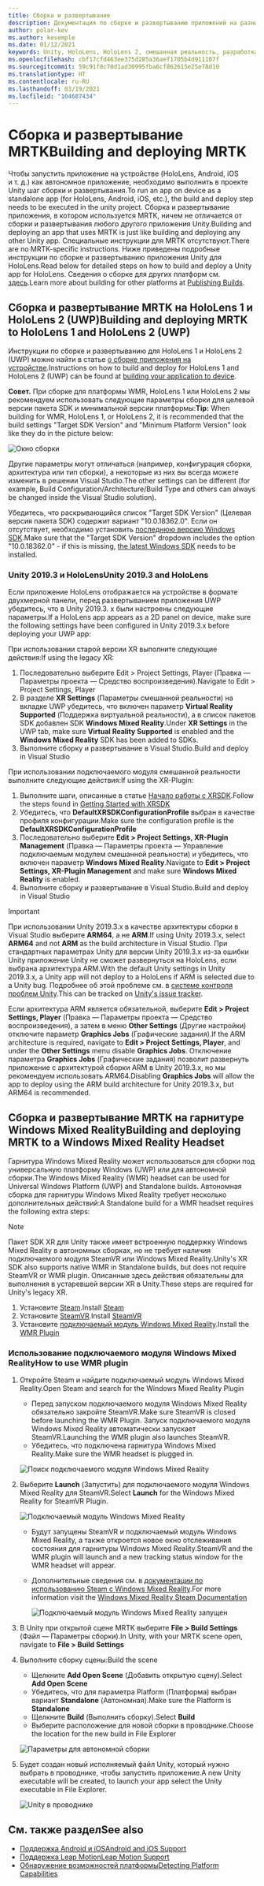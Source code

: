 ```yaml
---
title: Сборка и развертывание
description: Документация по сборке и развертыванию приложений на разных устройствах.
author: polar-kev
ms.author: kesemple
ms.date: 01/12/2021
keywords: Unity, HoloLens, HoloLens 2, смешанная реальность, разработка, MRTK, Visual Studio, Android, IOS
ms.openlocfilehash: cbf17cfd463ee375d285a36aef1705b4d911107f
ms.sourcegitcommit: 59c91f8c70d1ad30995fba6cf862615e25e78d10
ms.translationtype: HT
ms.contentlocale: ru-RU
ms.lasthandoff: 03/19/2021
ms.locfileid: "104687434"
---
```

# <a name="building-and-deploying-mrtk"></a><span data-ttu-id="621ff-104">Сборка и развертывание MRTK</span><span class="sxs-lookup"><span data-stu-id="621ff-104">Building and deploying MRTK</span></span>

<span data-ttu-id="621ff-105">Чтобы запустить приложение на устройстве (HoloLens, Android, iOS и т. д.) как автономное приложение, необходимо выполнить в проекте Unity шаг сборки и развертывания.</span><span class="sxs-lookup"><span data-stu-id="621ff-105">To run an app on device as a standalone app (for HoloLens, Android, iOS, etc.), the build and deploy step needs to be executed in the unity project.</span></span> <span data-ttu-id="621ff-106">Сборка и развертывание приложения, в котором используется MRTK, ничем не отличается от сборки и развертывания любого другого приложения Unity.</span><span class="sxs-lookup"><span data-stu-id="621ff-106">Building and deploying an app that uses MRTK is just like building and deploying any other Unity app.</span></span> <span data-ttu-id="621ff-107">Специальные инструкции для MRTK отсутствуют.</span><span class="sxs-lookup"><span data-stu-id="621ff-107">There are no MRTK-specific instructions.</span></span> <span data-ttu-id="621ff-108">Ниже приведены подробные инструкции по сборке и развертыванию приложения Unity для HoloLens.</span><span class="sxs-lookup"><span data-stu-id="621ff-108">Read below for detailed steps on how to build and deploy a Unity app for HoloLens.</span></span>  <span data-ttu-id="621ff-109">Сведения о сборке для других платформ см. [здесь](https://docs.unity3d.com/Manual/PublishingBuilds.html).</span><span class="sxs-lookup"><span data-stu-id="621ff-109">Learn more about building for other platforms at [Publishing Builds](https://docs.unity3d.com/Manual/PublishingBuilds.html).</span></span>

## <a name="building-and-deploying-mrtk-to-hololens-1-and-hololens-2-uwp"></a><span data-ttu-id="621ff-110">Сборка и развертывание MRTK на HoloLens 1 и HoloLens 2 (UWP)</span><span class="sxs-lookup"><span data-stu-id="621ff-110">Building and deploying MRTK to HoloLens 1 and HoloLens 2 (UWP)</span></span>

<span data-ttu-id="621ff-111">Инструкции по сборке и развертыванию для HoloLens 1 и HoloLens 2 (UWP) можно найти в статье [о сборке приложения на устройстве](https://docs.microsoft.com/windows/mixed-reality/mrlearning-base-ch1#build-your-application-to-your-device).</span><span class="sxs-lookup"><span data-stu-id="621ff-111">Instructions on how to build and deploy for HoloLens 1 and HoloLens 2 (UWP) can be found at [building your application to device](https://docs.microsoft.com/windows/mixed-reality/mrlearning-base-ch1#build-your-application-to-your-device).</span></span>

<span data-ttu-id="621ff-112">**Совет.** При сборке для платформы WMR, HoloLens 1 или HoloLens 2 мы рекомендуем использовать следующие параметры сборки для целевой версии пакета SDK и минимальной версии платформы:</span><span class="sxs-lookup"><span data-stu-id="621ff-112">**Tip:** When building for WMR, HoloLens 1, or HoloLens 2, it is recommended that the build settings "Target SDK Version" and "Minimum Platform Version" look like they do in the picture below:</span></span>

![Окно сборки](../features/Images/getting_started/BuildWindow.png)

<span data-ttu-id="621ff-114">Другие параметры могут отличаться (например, конфигурация сборки, архитектура или тип сборки), а некоторые из них вы всегда можете изменить в решении Visual Studio.</span><span class="sxs-lookup"><span data-stu-id="621ff-114">The other settings can be different (for example, Build Configuration/Architecture/Build Type and others can always be changed inside the Visual Studio solution).</span></span>

<span data-ttu-id="621ff-115">Убедитесь, что раскрывающийся список "Target SDK Version" (Целевая версия пакета SDK) содержит вариант "10.0.18362.0". Если он отсутствует, необходимо установить [последнюю версию Windows SDK](https://developer.microsoft.com/windows/downloads/windows-10-sdk).</span><span class="sxs-lookup"><span data-stu-id="621ff-115">Make sure that the "Target SDK Version" dropdown includes the option "10.0.18362.0" - if this is missing, [the latest Windows SDK](https://developer.microsoft.com/windows/downloads/windows-10-sdk) needs to be installed.</span></span>

### <a name="unity-20193-and-hololens"></a><span data-ttu-id="621ff-116">Unity 2019.3 и HoloLens</span><span class="sxs-lookup"><span data-stu-id="621ff-116">Unity 2019.3 and HoloLens</span></span>

<span data-ttu-id="621ff-117">Если приложение HoloLens отображается на устройстве в формате двухмерной панели, перед развертыванием приложения UWP убедитесь, что в Unity 2019.3. x были настроены следующие параметры.</span><span class="sxs-lookup"><span data-stu-id="621ff-117">If a HoloLens app appears as a 2D panel on device, make sure the following settings have been configured in Unity 2019.3.x before deploying your UWP app:</span></span>

<span data-ttu-id="621ff-118">При использовании старой версии XR выполните следующие действия:</span><span class="sxs-lookup"><span data-stu-id="621ff-118">If using the legacy XR:</span></span>

1. <span data-ttu-id="621ff-119">Последовательно выберите Edit > Project Settings, Player (Правка — Параметры проекта — Средство воспроизведения).</span><span class="sxs-lookup"><span data-stu-id="621ff-119">Navigate to Edit > Project Settings, Player</span></span>
1. <span data-ttu-id="621ff-120">В разделе **XR Settings** (Параметры смешанной реальности) на вкладке UWP убедитесь, что включен параметр **Virtual Reality Supported** (Поддержка виртуальной реальности), а в список пакетов SDK добавлен SDK **Windows Mixed Reality**.</span><span class="sxs-lookup"><span data-stu-id="621ff-120">Under **XR Settings** in the UWP tab, make sure **Virtual Reality Supported** is enabled and the **Windows Mixed Reality** SDK has been added to SDKs.</span></span>
1. <span data-ttu-id="621ff-121">Выполните сборку и развертывание в Visual Studio.</span><span class="sxs-lookup"><span data-stu-id="621ff-121">Build and deploy in Visual Studio</span></span>

<span data-ttu-id="621ff-122">При использовании подключаемого модуля смешанной реальности выполните следующие действия:</span><span class="sxs-lookup"><span data-stu-id="621ff-122">If using the XR-Plugin:</span></span>

1. <span data-ttu-id="621ff-123">Выполните шаги, описанные в статье [Начало работы с XRSDK](../configuration/GettingStartedWithMRTKAndXRSDK.md).</span><span class="sxs-lookup"><span data-stu-id="621ff-123">Follow the steps found in [Getting Started with XRSDK](../configuration/GettingStartedWithMRTKAndXRSDK.md)</span></span>
1. <span data-ttu-id="621ff-124">Убедитесь, что **DefaultXRSDKConfigurationProfile** выбран в качестве профиля конфигурации.</span><span class="sxs-lookup"><span data-stu-id="621ff-124">Make sure the configuration profile is the **DefaultXRSDKConfigurationProfile**</span></span>
1. <span data-ttu-id="621ff-125">Последовательно выберите **Edit > Project Settings, XR-Plugin Management** (Правка — Параметры проекта — Управление подключаемым модулем смешанной реальности) и убедитесь, что включен параметр **Windows Mixed Reality**.</span><span class="sxs-lookup"><span data-stu-id="621ff-125">Navigate to **Edit > Project Settings, XR-Plugin Management** and make sure **Windows Mixed Reality** is enabled.</span></span>
1. <span data-ttu-id="621ff-126">Выполните сборку и развертывание в Visual Studio.</span><span class="sxs-lookup"><span data-stu-id="621ff-126">Build and deploy in Visual Studio</span></span>

>[!IMPORTANT]
> <span data-ttu-id="621ff-127">При использовании Unity 2019.3.x в качестве архитектуры сборки в Visual Studio выберите **ARM64**, а не **ARM**.</span><span class="sxs-lookup"><span data-stu-id="621ff-127">If using Unity 2019.3.x, select **ARM64** and not **ARM** as the build architecture in Visual Studio.</span></span> <span data-ttu-id="621ff-128">При стандартных параметрах Unity для версии Unity 2019.3.x из-за ошибки Unity приложение Unity не сможет развернуться на HoloLens, если выбрана архитектура ARM.</span><span class="sxs-lookup"><span data-stu-id="621ff-128">With the default Unity settings in Unity 2019.3.x, a Unity app will not deploy to a HoloLens if ARM is selected due to a Unity bug.</span></span> <span data-ttu-id="621ff-129">Подробнее об этой проблеме см. в [системе контроля проблем Unity](https://issuetracker.unity3d.com/issues/enabling-graphics-jobs-in-2019-dot-3-x-results-in-a-crash-or-nothing-rendering-on-hololens-2).</span><span class="sxs-lookup"><span data-stu-id="621ff-129">This can be tracked on [Unity's issue tracker](https://issuetracker.unity3d.com/issues/enabling-graphics-jobs-in-2019-dot-3-x-results-in-a-crash-or-nothing-rendering-on-hololens-2).</span></span>
>
> <span data-ttu-id="621ff-130">Если архитектура ARM является обязательной, выберите **Edit > Project Settings, Player** (Правка — Параметры проекта — Средство воспроизведения), а затем в меню **Other Settings** (Другие настройки) отключите параметр **Graphics Jobs** (Графические задания).</span><span class="sxs-lookup"><span data-stu-id="621ff-130">If the ARM architecture is required, navigate to **Edit > Project Settings, Player**, and under the **Other Settings** menu disable **Graphics Jobs**.</span></span> <span data-ttu-id="621ff-131">Отключение параметра **Graphics Jobs** (Графические задания) позволит развернуть приложение с архитектурой сборки ARM в Unity 2019.3.x, но мы рекомендуем использовать ARM64.</span><span class="sxs-lookup"><span data-stu-id="621ff-131">Disabling **Graphics Jobs** will allow the app to deploy using the ARM build architecture for Unity 2019.3.x, but ARM64 is recommended.</span></span>

## <a name="building-and-deploying-mrtk-to-a-windows-mixed-reality-headset"></a><span data-ttu-id="621ff-132">Сборка и развертывание MRTK на гарнитуре Windows Mixed Reality</span><span class="sxs-lookup"><span data-stu-id="621ff-132">Building and deploying MRTK to a Windows Mixed Reality Headset</span></span>

<span data-ttu-id="621ff-133">Гарнитура Windows Mixed Reality может использоваться для сборки под универсальную платформу Windows (UWP) или для автономной сборки.</span><span class="sxs-lookup"><span data-stu-id="621ff-133">The Windows Mixed Reality (WMR) headset can be used for Universal Windows Platform (UWP) and Standalone builds.</span></span>  <span data-ttu-id="621ff-134">Автономная сборка для гарнитуры Windows Mixed Reality требует несколько дополнительных действий:</span><span class="sxs-lookup"><span data-stu-id="621ff-134">A Standalone build for a WMR headset requires the following extra steps:</span></span>

> [!NOTE]
> <span data-ttu-id="621ff-135">Пакет SDK XR для Unity также имеет встроенную поддержку Windows Mixed Reality в автономных сборках, но не требует наличия подключаемого модуля SteamVR или Windows Mixed Reality.</span><span class="sxs-lookup"><span data-stu-id="621ff-135">Unity's XR SDK also supports native WMR in Standalone builds, but does not require SteamVR or WMR plugin.</span></span> <span data-ttu-id="621ff-136">Описанные здесь действия обязательны для выполнения в устаревшей версии XR в Unity.</span><span class="sxs-lookup"><span data-stu-id="621ff-136">These steps are required for Unity's legacy XR.</span></span>

1. <span data-ttu-id="621ff-137">Установите [Steam](https://store.steampowered.com/about/).</span><span class="sxs-lookup"><span data-stu-id="621ff-137">Install [Steam](https://store.steampowered.com/about/)</span></span>
1. <span data-ttu-id="621ff-138">Установите [SteamVR](https://store.steampowered.com/app/250820/SteamVR/).</span><span class="sxs-lookup"><span data-stu-id="621ff-138">Install [SteamVR](https://store.steampowered.com/app/250820/SteamVR/)</span></span>
1. <span data-ttu-id="621ff-139">Установите [подключаемый модуль Windows Mixed Reality](https://store.steampowered.com/app/719950/Windows_Mixed_Reality_for_SteamVR/).</span><span class="sxs-lookup"><span data-stu-id="621ff-139">Install the [WMR Plugin](https://store.steampowered.com/app/719950/Windows_Mixed_Reality_for_SteamVR/)</span></span>

### <a name="how-to-use-wmr-plugin"></a><span data-ttu-id="621ff-140">Использование подключаемого модуля Windows Mixed Reality</span><span class="sxs-lookup"><span data-stu-id="621ff-140">How to use WMR plugin</span></span>

1. <span data-ttu-id="621ff-141">Откройте Steam и найдите подключаемый модуль Windows Mixed Reality.</span><span class="sxs-lookup"><span data-stu-id="621ff-141">Open Steam and search for the Windows Mixed Reality Plugin</span></span>
    - <span data-ttu-id="621ff-142">Перед запуском подключаемого модуля Windows Mixed Reality обязательно закройте SteamVR.</span><span class="sxs-lookup"><span data-stu-id="621ff-142">Make sure SteamVR is closed before launching the WMR Plugin.</span></span> <span data-ttu-id="621ff-143">Запуск подключаемого модуля Windows Mixed Reality автоматически запускает SteamVR.</span><span class="sxs-lookup"><span data-stu-id="621ff-143">Launching the WMR plugin also launches SteamVR.</span></span>
    - <span data-ttu-id="621ff-144">Убедитесь, что подключена гарнитура Windows Mixed Reality.</span><span class="sxs-lookup"><span data-stu-id="621ff-144">Make sure the WMR headset is plugged in.</span></span>

    ![Поиск подключаемого модуля Windows Mixed Reality](../features/Images/BuildDeploy/WMR/SteamSearchWMRPlugin.png)

1. <span data-ttu-id="621ff-146">Выберите **Launch** (Запустить) для подключаемого модуля Windows Mixed Reality для SteamVR.</span><span class="sxs-lookup"><span data-stu-id="621ff-146">Select **Launch** for the Windows Mixed Reality for SteamVR Plugin.</span></span>

    ![Подключаемый модуль Windows Mixed Reality](../features/Images/BuildDeploy/WMR/WMRPlugin.png)

    - <span data-ttu-id="621ff-148">Будут запущены SteamVR и подключаемый модуль Windows Mixed Reality, а также откроется новое окно отслеживания состояния для гарнитуры Windows Mixed Reality.</span><span class="sxs-lookup"><span data-stu-id="621ff-148">SteamVR and the WMR plugin will launch and a new tracking status window for the WMR headset will appear.</span></span>
    - <span data-ttu-id="621ff-149">Дополнительные сведения см. в [документации по использованию Steam с Windows Mixed Reality](https://support.microsoft.com/help/4053622/windows-10-play-steamvr-games-in-windows-mixed-reality).</span><span class="sxs-lookup"><span data-stu-id="621ff-149">For more information visit the [Windows Mixed Reality Steam Documentation](https://support.microsoft.com/help/4053622/windows-10-play-steamvr-games-in-windows-mixed-reality)</span></span>

        ![Подключаемый модуль Windows Mixed Reality запущен](../features/Images/BuildDeploy/WMR/WMRPluginActive.png)

1. <span data-ttu-id="621ff-151">В Unity при открытой сцене MRTK выберите **File > Build Settings** (Файл — Параметры сборки).</span><span class="sxs-lookup"><span data-stu-id="621ff-151">In Unity, with your MRTK scene open, navigate to **File > Build Settings**</span></span>

1. <span data-ttu-id="621ff-152">Выполните сборку сцены:</span><span class="sxs-lookup"><span data-stu-id="621ff-152">Build the scene</span></span>
    - <span data-ttu-id="621ff-153">Щелкните **Add Open Scene** (Добавить открытую сцену).</span><span class="sxs-lookup"><span data-stu-id="621ff-153">Select **Add Open Scene**</span></span>
    - <span data-ttu-id="621ff-154">Убедитесь, что для параметра Platform (Платформа) выбран вариант **Standalone** (Автономная).</span><span class="sxs-lookup"><span data-stu-id="621ff-154">Make sure the Platform is **Standalone**</span></span>
    - <span data-ttu-id="621ff-155">Щелкните **Build** (Выполнить сборку).</span><span class="sxs-lookup"><span data-stu-id="621ff-155">Select **Build**</span></span>
    - <span data-ttu-id="621ff-156">Выберите расположение для новой сборки в проводнике.</span><span class="sxs-lookup"><span data-stu-id="621ff-156">Choose the location for the new build in File Explorer</span></span>

    ![Параметры для автономной сборки](../features/Images/BuildDeploy/WMR/BuildSettingsStandaloneUnity.png)

1. <span data-ttu-id="621ff-158">Будет создан новый исполняемый файл Unity, который нужно выбрать в проводнике, чтобы запустить приложение.</span><span class="sxs-lookup"><span data-stu-id="621ff-158">A new Unity executable will be created, to launch your app select the Unity executable in File Explorer.</span></span>

    ![Unity в проводнике](../features/Images/BuildDeploy/WMR/FileExplorerUnityExe.png)

## <a name="see-also"></a><span data-ttu-id="621ff-160">См. также раздел</span><span class="sxs-lookup"><span data-stu-id="621ff-160">See also</span></span>

- [<span data-ttu-id="621ff-161">Поддержка Android и iOS</span><span class="sxs-lookup"><span data-stu-id="621ff-161">Android and iOS Support</span></span>](../features/CrossPlatform/UsingARFoundation.md)
- [<span data-ttu-id="621ff-162">Поддержка Leap Motion</span><span class="sxs-lookup"><span data-stu-id="621ff-162">Leap Motion Support</span></span>](../features/CrossPlatform/LeapMotionMRTK.md)
- [<span data-ttu-id="621ff-163">Обнаружение возможностей платформы</span><span class="sxs-lookup"><span data-stu-id="621ff-163">Detecting Platform Capabilities</span></span>](../features/DetectingPlatformCapabilities.md)
